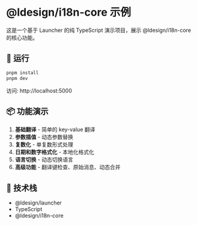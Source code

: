 # @ldesign/i18n-core 示例

这是一个基于 Launcher 的纯 TypeScript 演示项目，展示 @ldesign/i18n-core 的核心功能。

## 🚀 运行

```bash
pnpm install
pnpm dev
```

访问: http://localhost:5000

## 📦 功能演示

1. **基础翻译** - 简单的 key-value 翻译
2. **参数插值** - 动态参数替换
3. **复数化** - 单复数形式处理
4. **日期和数字格式化** - 本地化格式化
5. **语言切换** - 动态切换语言
6. **高级功能** - 翻译键检查、原始消息、动态合并

## 🎯 技术栈

- @ldesign/launcher
- TypeScript
- @ldesign/i18n-core

